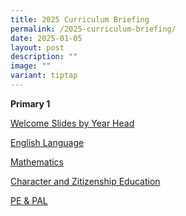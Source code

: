 ```yaml
---
title: 2025 Curriculum Briefing
permalink: /2025-curriculum-briefing/
date: 2025-01-05
layout: post
description: ""
image: ""
variant: tiptap
---
```

<p><strong>Primary 1</strong>
</p>
<p><a href="https://drive.google.com/file/d/1ODJJUIlGyxNbnZTemilTOdcKpp1jhJQH/view?usp=sharing" rel="noopener nofollow" target="_blank">Welcome Slides by Year Head</a>
</p>
<p><a href="https://drive.google.com/file/d/1bYPKtcVA21zsVUBMkWvqRFjTP334RS75/view?usp=sharing" rel="noopener nofollow" target="_blank">English Language</a>
</p>
<p><a href="/files/P1_Curriculum_Briefing_Math_2025.pdf" rel="noopener nofollow" target="_blank">Mathematics</a>
</p>
<p><a href="https://drive.google.com/file/d/1eDCW_19uhc_e16RujSGDFK_mPgsfuxGf/view?usp=sharing" rel="noopener nofollow" target="_blank">Character and Zitizenship Education</a>
</p>
<p><a href="/files/2025_P1_PE_PAL_Curriculum_Briefing_2_Jan_2025.pdf" rel="noopener nofollow" target="_blank">PE &amp; PAL</a>
</p>